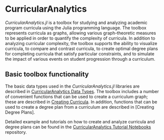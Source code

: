 # CurricularAnalytics
*CurricularAnalytics.jl* is a toolbox for studying and analyzing academic program curricula using the Julia programming language.  The toolbox represents curricula as graphs, allowing various graph-theoretic measures to be applied in order to quantify the complexity of curricula. In addition to analyzing curricular complexity, the toolbox supports the ability to visualize curricula, to compare and contrast curricula, to create optimal degree plans for completing curricula that satisfy particular constraints, and to simulate the impact of various events on student progression through a curriculum. 

## Basic toolbox functionality
The basic data types used in the *CurricularAnalytics.jl* libraries are described in [CurricularAnalytics Data Types](@ref). The toolbox includes a number of convenient functions that can be used to create a curriculum graph; these are described in [Creating Curricula](@ref). In addition, functions that can be used to create a degree plan from a curriculum are described in [Creating Degree Plans]. 

Detailed example and tutorials on how to create and analyze curricula and degree plans can be found in the [CurricularAnalytics Tutorial Notebooks](https://addURL) repository.